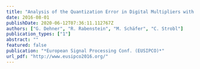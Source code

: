 ```yaml
---
title: "Analysis of the Quantization Error in Digital Multipliers with Small Wordlength"
date: 2016-08-01
publishDate: 2020-06-12T07:36:11.112767Z
authors: ["G. Dehner", "R. Rabenstein", "M. Schäfer", "C. Strobl"]
publication_types: ["1"]
abstract: ""
featured: false
publication: "*European Signal Processing Conf. (EUSIPCO)*"
url_pdf: "http://www.eusipco2016.org/"
---
```


